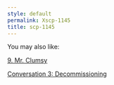 ```yaml
---
style: default
permalink: Xscp-1145
title: scp-1145
---
```

You may also like:

[9. Mr. Clumsy](http://scp-wiki.net/9-mr-clumsy)

[Conversation 3: Decommissioning](http://scp-wiki.net/conversation-3-decommissioning)
